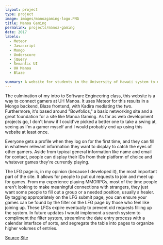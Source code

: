 ```yaml
---
layout: project
type: project
image: images/manoagaming-logo.PNG
title: Manoa Gaming
permalink: projects/manoa-gaming
date: 2017
labels:
  - Meteor
  - Javascript
  - Mongo
  - Underscore
  - jQuery
  - Semantic UI
  - UH Manoa
  - Blaze
  
summary: A website for students in the University of Hawaii system to use to find people to game with.
---
```


The culmination of my intro to Software Engineering class, this website is a way to connect gamers at UH Manoa. It uses Meteor for this results in a Mongo backend, Blaze frontend, with Kadira mediating the two. Furthermore, it's based around "Bowfolios," a basic networking site and a great foundation for a site like Manoa Gaming. As far as web development projects go, I don't know if I could've picked a better one to take a swing at, seeing as I'm a gamer myself and I would probably end up using this website at least once.

Everyone gets a profile when they log on for the first time, and they can fill in whatever relevant information they want to display to catch the eyes of other gamers. Aside from typical general information like name and email for contact, people can display their IDs from their platform of choice and whatever games they're currently playing. 

The LFG page is, in my opinion (because I developed it), the most important part of the site. It allows for people to put out requests to join and meet up for games. From my experience playing MMORPGs, most of the time people aren't looking to make meaningful connections with strangers, they just want some people to fill out a group or a needed position, usually a healer. By tagging appropriately on the LFG submit page, you can ensure your games can be found by the filter on the LFG page by those who feel like joining up. These LFGs expire eventually to prevent old requests filling up the system. In future updates I would implement a search system to compliment the filter system, streamline the date entry process with a calendar interface of sorts, and segregate the table into pages to organize higher volumes of entries. 



[Source](https://github.com/manoagaming/manoagaming)
[Site](http://manoagaming1.meteorapp.com/)
